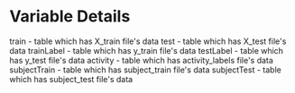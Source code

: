 # Variable Details
train - table which has X_train file's data
test - table which has X_test file's data
trainLabel - table which has y_train file's data
testLabel - table which has y_test file's data
activity - table which has activity_labels file's data
subjectTrain - table which has subject_train file's data
subjectTest - table which has subject_test file's data

